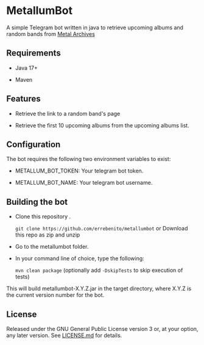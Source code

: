 # MetallumBot

A simple Telegram bot written in java to retrieve upcoming albums and random bands from [Metal Archives](https://www.metal-archives.com/)

## Requirements

- Java 17+

- Maven

## Features

- Retrieve the link to a random band's page

- Retrieve the first 10 upcoming albums from the upcoming albums list.

## Configuration
The bot requires the following two environment variables to exist:

- METALLUM_BOT_TOKEN: Your telegram bot token.

- METALLUM_BOT_NAME: Your telegram bot username.

## Building the bot

- Clone this repository .

    `git clone https://github.com/errebenito/metallumbot` or Download this repo as zip and unzip

- Go to the metallumbot folder.

- In your command line of choice, type the following:

    `mvn clean package` (optionally add `-DskipTests` to skip execution of tests)

This will build metallumbot-X.Y.Z.jar in the target directory, where X.Y.Z is the current version number for the bot.

License
-------
Released under the GNU General Public License version 3 or, at your option, any later version.
See [LICENSE.md][license] for details.

[license]: LICENSE.md
